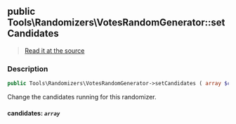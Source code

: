 ## public Tools\Randomizers\VotesRandomGenerator::setCandidates

> [Read it at the source](https://github.com/julien-boudry/Condorcet/blob/master/src/Tools/Randomizers/VotesRandomGenerator.php#L57)

### Description    

```php
public Tools\Randomizers\VotesRandomGenerator->setCandidates ( array $candidates ): void
```

Change the candidates running for this randomizer.
    

#### **candidates:** *`array`*   
    
